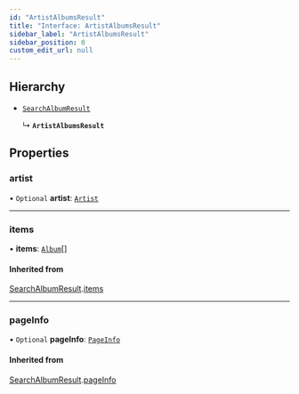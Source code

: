 ```yaml
---
id: "ArtistAlbumsResult"
title: "Interface: ArtistAlbumsResult"
sidebar_label: "ArtistAlbumsResult"
sidebar_position: 0
custom_edit_url: null
---
```


## Hierarchy

- [`SearchAlbumResult`](SearchAlbumResult.md)

  ↳ **`ArtistAlbumsResult`**

## Properties

### artist

• `Optional` **artist**: [`Artist`](Artist.md)

___

### items

• **items**: [`Album`](Album.md)[]

#### Inherited from

[SearchAlbumResult](SearchAlbumResult.md).[items](SearchAlbumResult.md#items)

___

### pageInfo

• `Optional` **pageInfo**: [`PageInfo`](PageInfo.md)

#### Inherited from

[SearchAlbumResult](SearchAlbumResult.md).[pageInfo](SearchAlbumResult.md#pageinfo)
